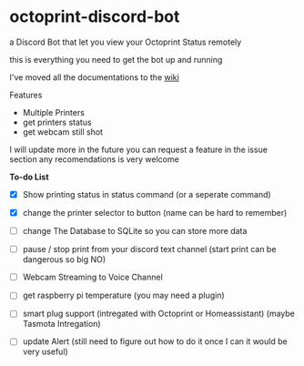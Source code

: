 
# octoprint-discord-bot
a Discord Bot that let you view your Octoprint Status remotely

this is everything you need to get the bot up and running

I've moved all the documentations to the [wiki](https://github.com/ChokunPlayZ/octoprint-discord-bot/wiki)

Features

 - Multiple Printers
 -  get printers status
 - get webcam still shot

I will update more in the future 
you can request a feature in the issue section
any recomendations is very welcome

**To-do List**
 - [x] Show printing status in status command (or a seperate command)
 - [x] change the printer selector to button (name can be hard to remember)
 - [ ] change The Database to SQLite so you can store more data
 - [ ] pause / stop print from your discord text channel (start print can be dangerous so big NO)
 - [ ] Webcam Streaming to Voice Channel
 - [ ] get raspberry pi temperature (you may need a plugin)
 - [ ] smart plug support (intregated with Octoprint or Homeassistant) (maybe Tasmota Intregation)
 - [ ] update Alert (still need to figure out how to do it once I can it would be very useful)

